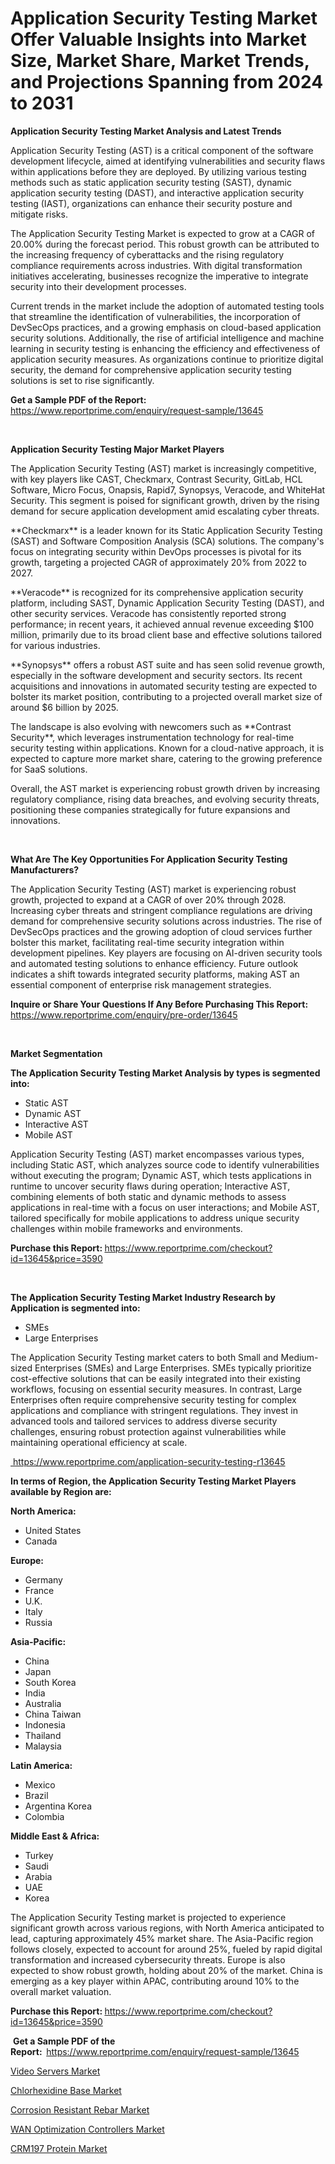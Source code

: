 <p><h1>Application Security Testing Market Offer Valuable Insights into Market Size, Market Share, Market Trends, and Projections Spanning from 2024 to 2031</h1></p><p><strong>Application Security Testing Market Analysis and Latest Trends</strong></p>
<p><p>Application Security Testing (AST) is a critical component of the software development lifecycle, aimed at identifying vulnerabilities and security flaws within applications before they are deployed. By utilizing various testing methods such as static application security testing (SAST), dynamic application security testing (DAST), and interactive application security testing (IAST), organizations can enhance their security posture and mitigate risks.</p><p>The Application Security Testing Market is expected to grow at a CAGR of 20.00% during the forecast period. This robust growth can be attributed to the increasing frequency of cyberattacks and the rising regulatory compliance requirements across industries. With digital transformation initiatives accelerating, businesses recognize the imperative to integrate security into their development processes.</p><p>Current trends in the market include the adoption of automated testing tools that streamline the identification of vulnerabilities, the incorporation of DevSecOps practices, and a growing emphasis on cloud-based application security solutions. Additionally, the rise of artificial intelligence and machine learning in security testing is enhancing the efficiency and effectiveness of application security measures. As organizations continue to prioritize digital security, the demand for comprehensive application security testing solutions is set to rise significantly.</p></p>
<p><strong>Get a Sample PDF of the Report:&nbsp;</strong> <a href="https://www.reportprime.com/enquiry/request-sample/13645?utm_campaign=37&utm_medium=2&utm_source=Github&utm_content=ia&utm_term=11102024&utm_id=application-security-testing">https://www.reportprime.com/enquiry/request-sample/13645</a></p>
<p>&nbsp;</p>
<p><strong>Application Security Testing Major Market Players</strong></p>
<p><p>The Application Security Testing (AST) market is increasingly competitive, with key players like CAST, Checkmarx, Contrast Security, GitLab, HCL Software, Micro Focus, Onapsis, Rapid7, Synopsys, Veracode, and WhiteHat Security. This segment is poised for significant growth, driven by the rising demand for secure application development amid escalating cyber threats.</p><p>**Checkmarx** is a leader known for its Static Application Security Testing (SAST) and Software Composition Analysis (SCA) solutions. The company's focus on integrating security within DevOps processes is pivotal for its growth, targeting a projected CAGR of approximately 20% from 2022 to 2027.</p><p>**Veracode** is recognized for its comprehensive application security platform, including SAST, Dynamic Application Security Testing (DAST), and other security services. Veracode has consistently reported strong performance; in recent years, it achieved annual revenue exceeding $100 million, primarily due to its broad client base and effective solutions tailored for various industries.</p><p>**Synopsys** offers a robust AST suite and has seen solid revenue growth, especially in the software development and security sectors. Its recent acquisitions and innovations in automated security testing are expected to bolster its market position, contributing to a projected overall market size of around $6 billion by 2025.</p><p>The landscape is also evolving with newcomers such as **Contrast Security**, which leverages instrumentation technology for real-time security testing within applications. Known for a cloud-native approach, it is expected to capture more market share, catering to the growing preference for SaaS solutions.</p><p>Overall, the AST market is experiencing robust growth driven by increasing regulatory compliance, rising data breaches, and evolving security threats, positioning these companies strategically for future expansions and innovations.</p></p>
<p>&nbsp;</p>
<p><strong>What Are The Key Opportunities For Application Security Testing Manufacturers?</strong></p>
<p><p>The Application Security Testing (AST) market is experiencing robust growth, projected to expand at a CAGR of over 20% through 2028. Increasing cyber threats and stringent compliance regulations are driving demand for comprehensive security solutions across industries. The rise of DevSecOps practices and the growing adoption of cloud services further bolster this market, facilitating real-time security integration within development pipelines. Key players are focusing on AI-driven security tools and automated testing solutions to enhance efficiency. Future outlook indicates a shift towards integrated security platforms, making AST an essential component of enterprise risk management strategies.</p></p>
<p><strong>Inquire or Share Your Questions If Any Before Purchasing This Report:</strong> <a href="https://www.reportprime.com/enquiry/pre-order/13645?utm_campaign=37&utm_medium=2&utm_source=Github&utm_content=ia&utm_term=11102024&utm_id=application-security-testing">https://www.reportprime.com/enquiry/pre-order/13645</a></p>
<p>&nbsp;</p>
<p><strong>Market Segmentation</strong></p>
<p><strong>The Application Security Testing Market Analysis by types is segmented into:</strong></p>
<p><ul><li>Static AST</li><li>Dynamic AST</li><li>Interactive AST</li><li>Mobile AST</li></ul></p>
<p><p>Application Security Testing (AST) market encompasses various types, including Static AST, which analyzes source code to identify vulnerabilities without executing the program; Dynamic AST, which tests applications in runtime to uncover security flaws during operation; Interactive AST, combining elements of both static and dynamic methods to assess applications in real-time with a focus on user interactions; and Mobile AST, tailored specifically for mobile applications to address unique security challenges within mobile frameworks and environments.</p></p>
<p><strong>Purchase this Report:&nbsp;</strong><a href="https://www.reportprime.com/checkout?id=13645&price=3590&utm_campaign=37&utm_medium=2&utm_source=Github&utm_content=ia&utm_term=11102024&utm_id=application-security-testing">https://www.reportprime.com/checkout?id=13645&price=3590</a></p>
<p>&nbsp;</p>
<p><strong>The Application Security Testing Market Industry Research by Application is segmented into:</strong></p>
<p><ul><li>SMEs</li><li>Large Enterprises</li></ul></p>
<p><p>The Application Security Testing market caters to both Small and Medium-sized Enterprises (SMEs) and Large Enterprises. SMEs typically prioritize cost-effective solutions that can be easily integrated into their existing workflows, focusing on essential security measures. In contrast, Large Enterprises often require comprehensive security testing for complex applications and compliance with stringent regulations. They invest in advanced tools and tailored services to address diverse security challenges, ensuring robust protection against vulnerabilities while maintaining operational efficiency at scale.</p></p>
<p><a href="https://www.reportprime.com/application-security-testing-r13645?utm_campaign=37&utm_medium=2&utm_source=Github&utm_content=ia&utm_term=11102024&utm_id=application-security-testing">&nbsp;https://www.reportprime.com/application-security-testing-r13645</a></p>
<p><strong>In terms of Region, the Application Security Testing Market Players available by Region are:</strong></p>
<p>
    <p> <strong> North America: </strong>
        <ul>
            <li>United States</li>
            <li>Canada</li>
        </ul>
        </p> 
    <p> <strong> Europe: </strong>
        <ul>
            <li>Germany</li>
            <li>France</li>
            <li>U.K.</li>
            <li>Italy</li>
            <li>Russia</li>
        </ul>
        </p> 
    <p> <strong> Asia-Pacific: </strong>
        <ul>
            <li>China</li>
            <li>Japan</li>
            <li>South Korea</li>
            <li>India</li>
            <li>Australia</li>
            <li>China Taiwan</li>
            <li>Indonesia</li>
            <li>Thailand</li>
            <li>Malaysia</li>
        </ul>
        </p> 
    <p> <strong> Latin America: </strong>
        <ul>
            <li>Mexico</li>
            <li>Brazil</li>
            <li>Argentina Korea</li>
            <li>Colombia</li>
        </ul>
        </p> 
    <p> <strong> Middle East & Africa: </strong>
        <ul>
            <li>Turkey</li>
            <li>Saudi</li>
            <li>Arabia</li>
            <li>UAE</li>
            <li>Korea</li>
        </ul>
    </p>
    </p>
<p><p>The Application Security Testing market is projected to experience significant growth across various regions, with North America anticipated to lead, capturing approximately 45% market share. The Asia-Pacific region follows closely, expected to account for around 25%, fueled by rapid digital transformation and increased cybersecurity threats. Europe is also expected to show robust growth, holding about 20% of the market. China is emerging as a key player within APAC, contributing around 10% to the overall market valuation.</p></p>
<p><strong>Purchase this Report: </strong><a href="https://www.reportprime.com/checkout?id=13645&price=3590&utm_campaign=37&utm_medium=2&utm_source=Github&utm_content=ia&utm_term=11102024&utm_id=application-security-testing">https://www.reportprime.com/checkout?id=13645&price=3590</a></p>
<p>&nbsp;<strong>Get a Sample PDF of the Report:&nbsp;&nbsp;</strong><a href="https://www.reportprime.com/enquiry/request-sample/13645?utm_campaign=37&utm_medium=2&utm_source=Github&utm_content=ia&utm_term=11102024&utm_id=application-security-testing">https://www.reportprime.com/enquiry/request-sample/13645</a></p>
<p><strong></strong></p>
<p><p><a href="https://issuu.com/reportprime-2/docs/video-servers-market-size-2030.pptx_29a4f7213cf80d?utm_campaign=37&utm_medium=2&utm_source=Github&utm_content=ia&utm_term=11102024&utm_id=application-security-testing">Video Servers Market</a></p><p><a href="https://www.linkedin.com/pulse/emerging-opportunities-challenges-global-chlorhexidine-base-market-ztgwe?utm_campaign=37&utm_medium=2&utm_source=Github&utm_content=ia&utm_term=11102024&utm_id=application-security-testing">Chlorhexidine Base Market</a></p><p><a href="https://www.linkedin.com/pulse/corrosion-resistant-rebar-market-opportunities-emerging-e3zze?utm_campaign=37&utm_medium=2&utm_source=Github&utm_content=ia&utm_term=11102024&utm_id=application-security-testing">Corrosion Resistant Rebar Market</a></p><p><a href="https://issuu.com/reportprime-2/docs/wan-optimization-controllers-market_ecd4d5bddc3bd2?utm_campaign=37&utm_medium=2&utm_source=Github&utm_content=ia&utm_term=11102024&utm_id=application-security-testing">WAN Optimization Controllers Market</a></p><p><a href="https://www.linkedin.com/pulse/strategic-market-insights-global-crm197-protein-2024-2031-pereops-8upge?utm_campaign=37&utm_medium=2&utm_source=Github&utm_content=ia&utm_term=11102024&utm_id=application-security-testing">CRM197 Protein Market</a></p></p>